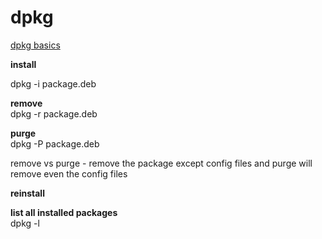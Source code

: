 # dpkg

[dpkg basics](https://www.howtoforge.com/linux-dpkg-command/)  

**install**  

dpkg -i package.deb  

**remove**  
dpkg -r package.deb  

**purge**  
dpkg -P package.deb  

remove vs purge - remove the package except config files and purge will remove even the config files  

**reinstall**  

**list all installed packages**  
dpkg -l  


